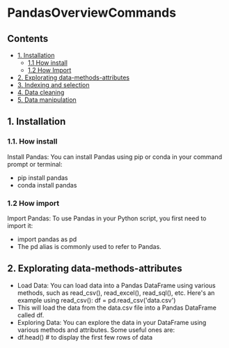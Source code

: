 # PandasOverviewCommands <!-- omit in toc -->

## Contents <!-- omit in toc -->

- [1. Installation](#1-pandas-installation)
  - [1.1 How install](#11-how-install)
  - [1.2 How Import](#12-how-import)
- [2. Explorating data-methods-attributes](#2-explorating-data-methods-attributes)
- [3. Indexing and selection](#3-indexing-and-selection)
- [4. Data cleaning](#4-data-cleaning)
- [5. Data manipulation](#5-data-manipulation)


## 1. Installation

### 1.1. How install
Install Pandas: You can install Pandas using pip or conda in your command prompt or terminal:
- pip install pandas
- conda install pandas

### 1.2 How import
Import Pandas: To use Pandas in your Python script, you first need to import it:
- import pandas as pd
- The pd alias is commonly used to refer to Pandas.

## 2. Explorating data-methods-attributes
- Load Data: You can load data into a Pandas DataFrame using various methods, such as read_csv(), read_excel(), read_sql(), etc. Here's an example using read_csv():
df = pd.read_csv('data.csv')
- This will load the data from the data.csv file into a Pandas DataFrame called df.
- Exploring Data: You can explore the data in your DataFrame using various methods and attributes. Some useful ones are:
- df.head()      # to display the first few rows of data


